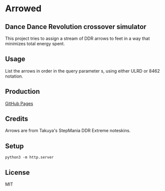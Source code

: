 # Arrowed

## Dance Dance Revolution crossover simulator

This project tries to assign a stream of DDR arrows to feet in a way that minimizes total energy spent.

Usage
-----

List the arrows in order in the query parameter s, using either ULRD or 8462 notation.

Production
----------

[GitHub Pages](https://jessechen.github.io/arrowed)

Credits
-------

Arrows are from Takuya's StepMania DDR Extreme noteskins.

Setup
-----

`python3 -m http.server`

License
-------

MIT
